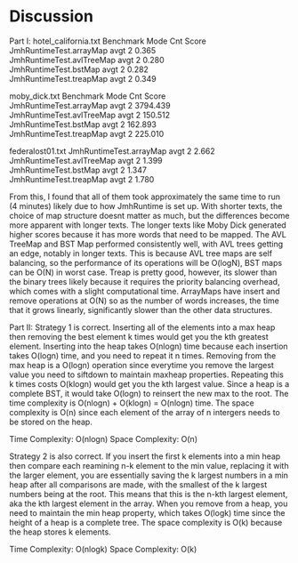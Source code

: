 # Discussion
Part I:
hotel_california.txt
Benchmark                  Mode  Cnt  Score    
JmhRuntimeTest.arrayMap    avgt    2  0.365       
JmhRuntimeTest.avlTreeMap  avgt    2  0.280      
JmhRuntimeTest.bstMap      avgt    2  0.282      
JmhRuntimeTest.treapMap    avgt    2  0.349          

moby_dick.txt
Benchmark                  Mode  Cnt     Score          
JmhRuntimeTest.arrayMap    avgt    2  3794.439        
JmhRuntimeTest.avlTreeMap  avgt    2   150.512         
JmhRuntimeTest.bstMap      avgt    2   162.893      
JmhRuntimeTest.treapMap    avgt    2   225.010  

federalost01.txt
JmhRuntimeTest.arrayMap    avgt    2  2.662         
JmhRuntimeTest.avlTreeMap  avgt    2  1.399     
JmhRuntimeTest.bstMap      avgt    2  1.347   
JmhRuntimeTest.treapMap    avgt    2  1.780   

From this, I found that all of them took approximately the same time to run (4 minutes) likely due to how JmhRuntime is set up.
With shorter texts, the choice of map structure doesnt matter as much, but the differences become more apparent with longer texts.
The longer texts like Moby Dick generated higher scores because it has more words that need to be mapped. The AVL TreeMap and BST Map performed consistently well, with AVL trees getting an edge, notably in longer texts. This is because AVL tree maps are self balancing, so the performance of its operations will be O(logN), BST maps can be O(N) in worst case. Treap is pretty good, however, its slower than the binary trees likely because it requires the priority balancing overhead, which comes with a slight computational time. ArrayMaps have insert and remove operations at O(N) so as the number of words increases, the time that it grows linearly, significantly slower than the other data structures. 

Part II: 
Strategy 1 is correct. Inserting all of the elements into a max heap then removing the best element k times would get you the kth greatest element. Inserting into the heap takes O(nlogn) time because each insertion takes O(logn) time, and you need to repeat it n times. Removing from the max heap is a O(logn) operation since everytime you remove the largest value you need to siftdown to maintain maxheap properties. Repeating this k times costs O(klogn) would get you the kth largest value. Since a heap is a complete BST, it would take O(logn) to reinsert the new max to the root. The time complexity is O(nlogn) + O(klogn) = O(nlogn) time. The space complexity is O(n) since each element of the array of n intergers needs to be stored on the heap.

Time Complexity: O(nlogn)
Space Complexity: O(n)

Strategy 2 is also correct. If you insert the first k elements into a min heap then compare each reamining n-k element to the min value, replacing it with the larger element, you are essentially saving the k largest numbers in a min heap after all comparisons are made, with the smallest of the k largest numbers being at the root. This means that this is the n-kth largest element, aka the kth largest element in the array. When you remove from a heap, you need to maintain the min heap property, which takes O(logk) time since the height of a heap is a complete tree. The space complexity is O(k) because the heap stores k elements.


Time Complexity: O(nlogk)
Space Complexity: O(k) 